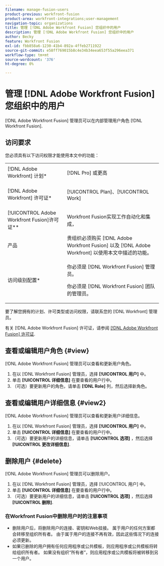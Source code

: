 ```yaml
---
filename: manage-fusion-users
product-previous: workfront-fusion
product-area: workfront-integrations;user-management
navigation-topic: organizations
title: 管理 [!DNL Adobe Workfront Fusion] 您组织中的用户
description: 管理 [!DNL Adobe Workfront Fusion] 您组织中的用户
author: Becky
feature: Workfront Fusion
exl-id: fbb858a6-1230-41b4-892a-4ffeb2711922
source-git-commit: e58ff769015b8c4e34b34eea653f55a296eea371
workflow-type: tm+mt
source-wordcount: '376'
ht-degree: 0%

---
```


# 管理 [!DNL Adobe Workfront Fusion] 您组织中的用户

[!DNL Adobe Workfront Fusion] 管理员可以在内部管理用户角色 [!DNL Workfront Fusion].

<!--

>[!IMPORTANT]
>
>The procedure described on this page applies only to organizations that have not yet been onboarded to the Admin Console. If your organization has been onboarded to the Adobe Admin Console, you must perform this action through the Adobe Admin Console.
>
>For instructions on adding a user in the Adobe Admin Console:
>
>* See [Add a user to an organization in Adobe Workfront Fusion](../../workfront-fusion/organizations/add-user-to-an-organization.md#create)
>* See the section "Add users" in the article [Manage users individually](https://helpx.adobe.com/enterprise/using/manage-users-individually.html)
>* Contact your Adobe Admin Console Administrator.
>
>For a list of procedures that differ based on whether your organization has been onboarded to the Adobe Admin Console, see [Platform-based administration differences (Adobe Workfront Fusion/Adobe Business Platform)](../../workfront-fusion/fusion-in-admin-console/fusion-adobe-admin-console.md).

-->

## 访问要求

您必须具有以下访问权限才能使用本文中的功能：

<table style="table-layout:auto">
 <col> 
 <col> 
 <tbody> 
  <tr> 
    <td role="rowheader">[!DNL Adobe Workfront] 计划*</td> 
   <td> <p>[!DNL Pro] 或更高</p> </td> 
  </tr> 
   <tr> 
    <td role="rowheader">[!DNL Adobe Workfront] 许可证*</td> 
    <td> <p>[!UICONTROL Plan]、[!UICONTROL Work]</p> </td> 
   </tr>
   <tr> 
   <td role="rowheader">[!UICONTROL Adobe Workfront Fusion]许可证**</td> 
   <td> <p>Workfront Fusion实现工作自动化和集成，</p>  </td> 
  </tr> 
  <tr> 
   <td role="rowheader">产品</td> 
   <td>贵组织必须购买 [!DNL Adobe Workfront Fusion] 以及 [!DNL Adobe Workfront] 以使用本文中描述的功能。</td> 
  </tr> 
  <tr data-mc-conditions=""> 
   <td role="rowheader">访问级别配置*</td> 
   <td> 
     <p>你必须是 [!DNL Workfront Fusion] 管理员。</p>
     <p>你必须是 [!DNL Workfront Fusion] 团队的管理员。</p>
   </td> 
  </tr> 
 </tbody> 
</table>

要了解您拥有的计划、许可类型或访问权限，请联系您的 [!DNL Workfront] 管理员。

有关 [!DNL Adobe Workfront Fusion] 许可证，请参阅 [[!DNL Adobe Workfront Fusion] 许可证](../../workfront-fusion/get-started/license-automation-vs-integration.md).

## 查看或编辑用户角色 {#view}

[!DNL Adobe Workfront Fusion] 管理员可以查看和更新用户角色。

1. 在以 [!DNL Workfront Fusion] 管理员，选择 **[!UICONTROL 用户]** 中。
1. 单击 **[!UICONTROL 详细信息]** 在要查看的用户行中。
1. （可选）要更新用户的角色，请单击 **[!DNL Role]** 列，然后选择新角色。

## 查看或编辑用户详细信息 {#view2}

[!DNL Adobe Workfront Fusion] 管理员可以查看和更新用户详细信息。

1. 在以 [!DNL Workfront Fusion] 管理员，选择 **[!UICONTROL 用户]** 中。
1. 单击 **[!UICONTROL 详细信息]** 在要查看的用户行中。
1. （可选）要更新用户的详细信息，请单击 **[!UICONTROL 选项]** ，然后选择 **[!UICONTROL 更改详细信息]**.

## 删除用户 {#delete}

[!DNL Adobe Workfront Fusion] 管理员可以删除用户。

1. 在以 [!DNL Workfront Fusion] 管理员，选择 [!UICONTROL 用户] 中。
1. 单击 **[!UICONTROL 详细信息]** 在要查看的用户行中。
1. （可选）要更新用户的详细信息，请单击 **[!UICONTROL 选项]** ，然后选择 **[!UICONTROL 删除]**.

### 在Workfront Fusion中删除用户时的注意事项

* 删除用户后，将删除用户的连接、密钥和Web挂接。 属于用户的任何方案都会转移至组织所有者。 由于属于用户的连接不再有效，因此这些情况下的连接必须更新。
* 如果已删除的用户拥有任何应用程序或公共模板，则应用程序或公共模板将转给组织所有者。 如果没有组织“所有者”，则应用程序或公共模板将被转移到另一个用户。
